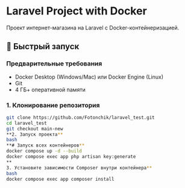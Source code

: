 # Laravel Project with Docker

Проект интернет-магазина на Laravel с Docker-контейнеризацией.

## 🚀 Быстрый запуск

### Предварительные требования
- Docker Desktop (Windows/Mac) или Docker Engine (Linux)
- Git
- 4 ГБ+ оперативной памяти

### 1. Клонирование репозитория
```bash
git clone https://github.com/Fotonchik/laravel_test.git
cd laravel_test
git checkout main-new
**2. Запуск проекта**
bash
**# Запуск всех контейнеров**
docker compose up -d --build
docker compose exec app php artisan key:generate
**
3. Установите зависимости Composer внутри контейнера**
bash
docker compose exec app composer install
